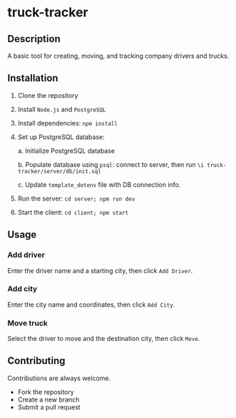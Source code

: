 # truck-tracker

## Description
A basic tool for creating, moving, and tracking company drivers and trucks.

## Installation
1. Clone the repository
2. Install `Node.js` and `PostgreSQL`
3. Install dependencies: `npm install`
4. Set up PostgreSQL database:

    a. Initialize PostgreSQL database
    
    b. Populate database using `psql`: connect to server, then run `\i truck-tracker/server/db/init.sql`
    
    c. Update `template_dotenv` file with DB connection info.
5. Run the server: `cd server; npm run dev`
6. Start the client: `cd client; npm start`

## Usage
### Add driver
Enter the driver name and a starting city, then click `Add Driver`.

### Add city
Enter the city name and coordinates, then click `Add City`.

### Move truck
Select the driver to move and the destination city, then click `Move`.

## Contributing
Contributions are always welcome.

- Fork the repository
- Create a new branch
- Submit a pull request 
